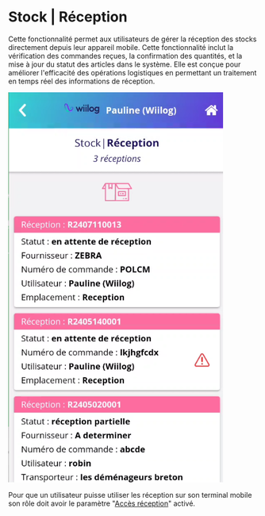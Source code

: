 # Stock | Réception

Cette fonctionnalité permet aux utilisateurs de gérer la réception des stocks directement depuis leur appareil mobile. Cette fonctionnalité inclut la vérification des commandes reçues, la confirmation des quantités, et la mise à jour du statut des articles dans le système. Elle est conçue pour améliorer l'efficacité des opérations logistiques en permettant un traitement en temps réel des informations de réception.

![Ecran liste des réceptions](<../../.gitbook/assets/image (96) (1).png>)





Pour que un utilisateur puisse utiliser les réception sur son terminal mobile son rôle doit avoir le paramètre  "[Accès réception](../../parametrages/utilisateurs/roles/nomade.md#stock)" activé.

